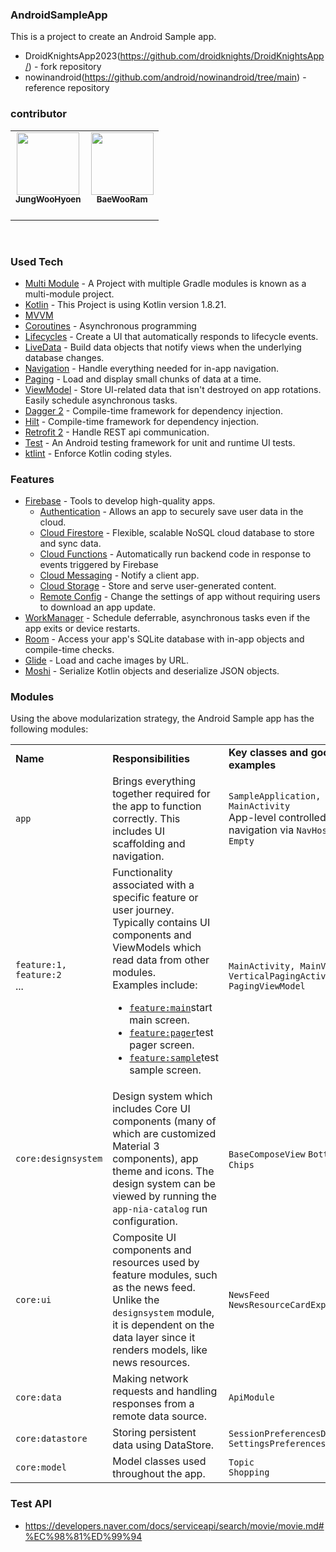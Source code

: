 ### AndroidSampleApp
This is a project to create an Android Sample app.
* DroidKnightsApp2023(https://github.com/droidknights/DroidKnightsApp/) - fork repository
* nowinandroid(https://github.com/android/nowinandroid/tree/main) - reference repository

### contributor
<table><tr>         
  <td align="center"><a href="https://github.com/woohyun-jeong"><img src="https://avatars.githubusercontent.com/u/55433351?v=4?s=100" width="100px;" alt=""/>         <br /><sub><b>JungWooHyoen</b><br></sub></a><br /></td>
  <td align="center"><a href="https://github.com/BaeWooRam"><img src="https://avatars.githubusercontent.com/u/41356481?v=4?s=100" width="100px;" alt=""/>         <br /><sub><b>BaeWooRam</b><br></sub></a><br /></td>
</table><br/>

### Used Tech
* [Multi Module](https://developer.android.com/topic/modularization/) - A Project with multiple Gradle modules is known as a multi-module project.
* [Kotlin](https://kotlinlang.org/) - This Project is using Kotlin version 1.8.21.
* [MVVM](https://developer.android.com/jetpack/docs/guide)
* [Coroutines](https://kotlinlang.org/docs/reference/coroutines-overview.html) - Asynchronous programming 
* [Lifecycles](https://developer.android.com/topic/libraries/architecture/lifecycle) - Create a UI that automatically responds to lifecycle events.
* [LiveData](https://developer.android.com/topic/libraries/architecture/livedata) - Build data objects that notify views when the underlying database changes.
* [Navigation](https://developer.android.com/guide/navigation/) - Handle everything needed for in-app navigation.
* [Paging](https://developer.android.com/topic/libraries/architecture/paging/) - Load and display small chunks of data at a time.
* [ViewModel](https://developer.android.com/topic/libraries/architecture/viewmodel) - Store UI-related data that isn't destroyed on app rotations. Easily schedule asynchronous tasks.
* [Dagger 2](https://github.com/google/dagger) - Compile-time framework for dependency injection.
* [Hilt](https://developer.android.com/training/dependency-injection/hilt-android) - Compile-time framework for dependency injection.
* [Retrofit 2](https://github.com/square/retrofit) - Handle REST api communication.
* [Test](https://developer.android.com/training/testing/) - An Android testing framework for unit and runtime UI tests.
* [ktlint](https://ktlint.github.io/) - Enforce Kotlin coding styles.

### Features
* [Firebase](https://firebase.google.com/docs) - Tools to develop high-quality apps.
  - [Authentication](https://firebase.google.com/docs) - Allows an app to securely save user data in the cloud.
  - [Cloud Firestore](https://firebase.google.com/docs/firestore) - Flexible, scalable NoSQL cloud database to store and sync data.
  - [Cloud Functions](https://firebase.google.com/docs/functions) - Automatically run backend code in response to events triggered by Firebase 
  - [Cloud Messaging](https://firebase.google.com/docs/cloud-messaging) - Notify a client app.
  - [Cloud Storage](https://firebase.google.com/docs/storage) - Store and serve user-generated content.
  - [Remote Config](https://firebase.google.com/docs/remote-config) - Change the settings of app without requiring users to download an app update.
* [WorkManager](https://developer.android.com/topic/libraries/architecture/workmanager) - Schedule deferrable, asynchronous tasks even if the app exits or device restarts.
* [Room](https://developer.android.com/topic/libraries/architecture/room) - Access your app's SQLite database with in-app objects and compile-time checks.
* [Glide](https://github.com/bumptech/glide) - Load and cache images by URL.
* [Moshi](https://github.com/square/moshi) - Serialize Kotlin objects and deserialize JSON objects.

### Modules
Using the above modularization strategy, the Android Sample app has the following modules:

<table>
  <tr>
   <td><strong>Name</strong>
   </td>
   <td><strong>Responsibilities</strong>
   </td>
   <td><strong>Key classes and good examples</strong>
   </td>
  </tr>
  <tr>
   <td><code>app</code>
   </td>
   <td>Brings everything together required for the app to function correctly. This includes UI scaffolding and navigation. 
   </td>
   <td><code>SampleApplication, MainActivity</code><br>
   App-level controlled navigation via <code>NavHost is Empty</code>
   </td>
  </tr>
  <tr>
   <td><code>feature:1,</code><br>
   <code>feature:2</code><br>
   ...
   </td>
   <td>Functionality associated with a specific feature or user journey. Typically contains UI components and ViewModels which read data from other modules.<br>
   Examples include:<br>
   <ul>
      <li><a href="https://github.com/woohyun-jeong/AndroidSampleApp/tree/main/feature/main"><code>feature:main</code></a>start main screen.</li>
      <li><a href="https://github.com/woohyun-jeong/AndroidSampleApp/tree/main/feature/pager"><code>feature:pager</code></a>test pager screen.</li>
      <li><a href="https://github.com/woohyun-jeong/AndroidSampleApp/tree/main/feature/sample"><code>feature:sample</code></a>test sample screen.</li>
   </ul>
   </td>
   <td><code>MainActivity, MainViewModel</code><br>
   <code>VerticalPagingActivity, PagingViewModel</code>
   </td>
  </tr>
  <tr>
   <td><code>core:designsystem</code>
   </td>
   <td>Design system which includes Core UI components (many of which are customized Material 3 components), app theme and icons. The design system can be viewed by running the <code>app-nia-catalog</code> run configuration. 
   </td>
   <td>
   <code>BaseComposeView</code>    <code>BottomLogo</code>    <code>Chips</code> 
   </td>
  </tr>
  <tr>
   <td><code>core:ui</code>
   </td>
   <td>Composite UI components and resources used by feature modules, such as the news feed. Unlike the <code>designsystem</code> module, it is dependent on the data layer since it renders models, like news resources. 
   </td>
   <td> <code>NewsFeed</code> <code>NewsResourceCardExpanded</code>
   </td>
  </tr>
  <tr>
   <td><code>core:data</code>
   </td>
   <td>Making network requests and handling responses from a remote data source.
   </td>
   <td><code>ApiModule</code>
   </td>
  </tr>
  <tr>
   <td><code>core:datastore</code>
   </td>
   <td>Storing persistent data using DataStore.
   </td>
   <td><code>SessionPreferencesDataSource</code><br>
   <code>SettingsPreferencesDataSource</code>
   </td>
  </tr>
  <tr>
   <td><code>core:model</code>
   </td>
   <td>Model classes used throughout the app.
   </td>
   <td><code>Topic</code><br>
   <code>Shopping</code><br>
   </td>
  </tr>
</table>

### Test API
- https://developers.naver.com/docs/serviceapi/search/movie/movie.md#%EC%98%81%ED%99%94

